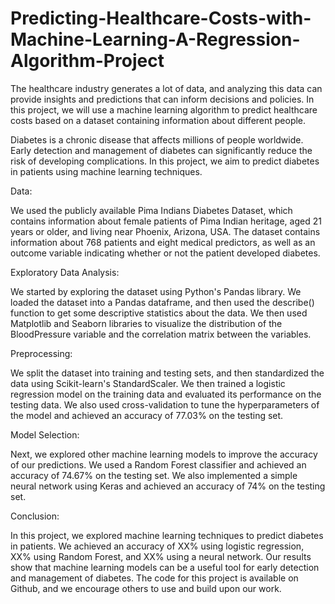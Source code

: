 # Predicting-Healthcare-Costs-with-Machine-Learning-A-Regression-Algorithm-Project
The healthcare industry generates a lot of data, and analyzing this data can provide insights and predictions that can inform decisions and policies. In this project, we will use a machine learning algorithm to predict healthcare costs based on a dataset containing information about different people. 

Diabetes is a chronic disease that affects millions of people worldwide. Early detection and management of diabetes can significantly reduce the risk of developing complications. In this project, we aim to predict diabetes in patients using machine learning techniques.

Data:

We used the publicly available Pima Indians Diabetes Dataset, which contains information about female patients of Pima Indian heritage, aged 21 years or older, and living near Phoenix, Arizona, USA. The dataset contains information about 768 patients and eight medical predictors, as well as an outcome variable indicating whether or not the patient developed diabetes.

Exploratory Data Analysis:

We started by exploring the dataset using Python's Pandas library. We loaded the dataset into a Pandas dataframe, and then used the describe() function to get some descriptive statistics about the data. We then used Matplotlib and Seaborn libraries to visualize the distribution of the BloodPressure variable and the correlation matrix between the variables.

Preprocessing:

We split the dataset into training and testing sets, and then standardized the data using Scikit-learn's StandardScaler. We then trained a logistic regression model on the training data and evaluated its performance on the testing data. We also used cross-validation to tune the hyperparameters of the model and achieved an accuracy of 77.03% on the testing set.

Model Selection:

Next, we explored other machine learning models to improve the accuracy of our predictions. We used a Random Forest classifier and achieved an accuracy of 74.67% on the testing set. We also implemented a simple neural network using Keras and achieved an accuracy of 74% on the testing set.

Conclusion:

In this project, we explored machine learning techniques to predict diabetes in patients. We achieved an accuracy of XX% using logistic regression, XX% using Random Forest, and XX% using a neural network. Our results show that machine learning models can be a useful tool for early detection and management of diabetes. The code for this project is available on Github, and we encourage others to use and build upon our work.
